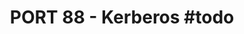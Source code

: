 ---
title: "PORT 88 - Kerberos #todo"
draft: false
images: []
menu:
  docs:
    parent: "Ports"
weight: 88
toc: true
---